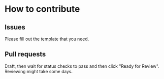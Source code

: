 # How to contribute
## Issues
Please fill out the template that you need.

## Pull requests
Draft, then wait for status checks to pass and then click "Ready for Review". Reviewing might take some days.
